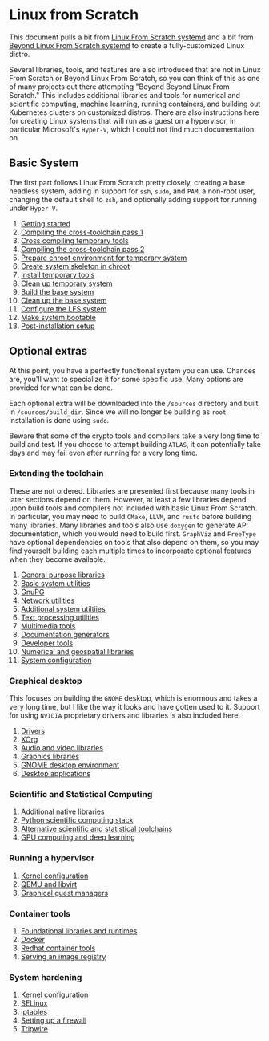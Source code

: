 # Linux from Scratch

This document pulls a bit from [Linux From Scratch systemd](https://www.linuxfromscratch.org/lfs/view/systemd/index.html) and a bit from [Beyond Linux From Scratch systemd](https://www.linuxfromscratch.org/blfs/view/systemd/index.html) to create a fully-customized Linux distro.

Several libraries, tools, and features are also introduced that are not in Linux From Scratch or Beyond Linux From Scratch, so you can think of this as one of many projects out there attempting "Beyond Beyond Linux From Scratch." This includes additional libraries and tools for numerical and scientific computing, machine learning, running containers, and building out Kubernetes clusters on customized distros. There are also instructions here for creating Linux systems that will run as a guest on a hypervisor, in particular Microsoft's `Hyper-V`, which I could not find much documentation on.

## Basic System

The first part follows Linux From Scratch pretty closely, creating a base headless system, adding in support for `ssh`, `sudo`, and `PAM`, a non-root user, changing the default shell to `zsh`, and optionally adding support for running under `Hyper-V`.

1. [Getting started](base/01-get-started.md)
2. [Compiling the cross-toolchain pass 1](base/02-cross-toolchain-pass1.md)
3. [Cross compiling temporary tools](base/03-cross-compile-temp-tools.md)
4. [Compiling the cross-toolchain pass 2](base/04-cross-toolchain-pass2.md)
5. [Prepare chroot environment for temporary system](base/05-temp-chroot.md)
6. [Create system skeleton in chroot](base/06-chroot-skeleton.md)
7. [Install temporary tools](base/07-install-temp-tools.md)
8. [Clean up temporary system](base/08-temp-cleanup.md)
9. [Build the base system](base/09-base-build.md)
10. [Clean up the base system](base/10-base-cleanup.md)
11. [Configure the LFS system](base/11-configure-system.md)
12. [Make system bootable](base/12-boot-system.md)
13. [Post-installation setup](base/13-post-install.md)

## Optional extras

At this point, you have a perfectly functional system you can use. Chances are, you'll want to specialize it for some specific use. Many options are provided for what can be done.

Each optional extra will be downloaded into the `/sources` directory and built in `/sources/build_dir`. Since we will no longer be building as `root`, installation is done using `sudo`.

Beware that some of the crypto tools and compilers take a very long time to build and test. If you choose to attempt building `ATLAS`, it can potentially take days and may fail even after running for a very long time.

### Extending the toolchain

These are not ordered. Libraries are presented first because many tools in later sections depend on them. However, at least a few libraries depend upon build tools and compilers not included with basic Linux From Scratch. In particular, you may need to build `CMake`, `LLVM`, and `rustc` before building many libraries. Many libraries and tools also use `doxygen` to generate API documentation, which you would need to build first. `GraphViz` and `FreeType` have optional dependencies on tools that also depend on them, so you may find yourself building each multiple times to incorporate optional features when they become available.

1. [General purpose libraries](extras/01-libraries.md)
2. [Basic system utilities](extras/02-basic-system-utils.md)
3. [GnuPG](extras/03-gnupg.md)
4. [Network utilities](extras/04-network-utils.md)
5. [Additional system utiltiies](extras/05-addt-system-utils.md)
6. [Text processing utilities](extras/06-text-utils.md)
7. [Multimedia tools](extras/07-media-utils.md)
8. [Documentation generators](extras/08-doc-utils.md)
9. [Developer tools](extras/09-devtools.md)
10. [Numerical and geospatial libraries](extras/10-numerical.md)
11. [System configuration](extras/11-sysconfig.md)

### Graphical desktop

This focuses on building the `GNOME` desktop, which is enormous and takes a very long time, but I like the way it looks and have gotten used to it. Support for using `NVIDIA` proprietary drivers and libraries is also included here.

1. [Drivers](graphics/01-drivers.md)
2. [XOrg](graphics/02-xorg.md)
3. [Audio and video libraries](graphics/03-audio-video.md)
4. [Graphics libraries](graphics/04-libraries.md)
5. [GNOME desktop environment](graphics/05-gnome.md)
6. [Desktop applications](graphics/05-applications.md)

### Scientific and Statistical Computing

1. [Additional native libraries](scicomp/01-libraries.md)
2. [Python scientific computing stack](scicomp/02-python.md)
3. [Alternative scientific and statistical toolchains](scicomp/03-alternatives.md)
4. [GPU computing and deep learning](scicomp/04-gpu.md)

### Running a hypervisor

1. [Kernel configuration](hypervisor/01-kernel.md)
2. [QEMU and libvirt](hypervisor/02-qemu.md)
3. [Graphical guest managers](hypervisor/03-graphical-mgr.md)

### Container tools

1. [Foundational libraries and runtimes](containers/01-foundations.md)
2. [Docker](containers/02-docker.md)
3. [Redhat container tools](containers/03-redhat-tools.md)
4. [Serving an image registry](containers/04-registry.md)

### System hardening

1. [Kernel configuration](hardening/01-kernel.md)
2. [SELinux](hardening/02-selinux.md)
3. [iptables](hardening/03-iptables.md)
4. [Setting up a firewall](hardening/04-firewall.md)
5. [Tripwire](hardening/05-tripwire.md)
